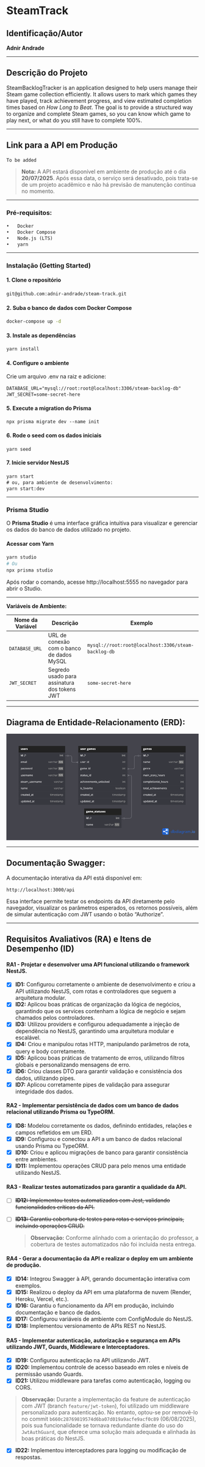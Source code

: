# SteamTrack

## Identificação/Autor

**Adnir Andrade**

---

## Descrição do Projeto

SteamBacklogTracker is an application designed to help users manage their Steam game collection efficiently. It allows users to mark which games they have played, track achievement progress, and view estimated completion times based on _How Long to Beat_. The goal is to provide a structured way to organize and complete Steam games, so you can know which game to play next, or what do you still have to complete 100%.

---

## Link para a API em Produção

```
To be added
```

> **Nota:** A API estará disponível em ambiente de produção até o dia **20/07/2025**. Após essa data, o serviço será desativado, pois trata-se de um projeto acadêmico e não há previsão de manutenção contínua no momento.

---

### Pré-requisitos:

	•	Docker
	•	Docker Compose
	•	Node.js (LTS)
	•	yarn
___

### Instalação (Getting Started)

#### 1. Clone o repositório
```bash
git@github.com:adnir-andrade/steam-track.git
```

#### 2. Suba o banco de dados com Docker Compose
```bash
docker-compose up -d
```

#### 3. Instale as dependências
```bash
yarn install
```

#### 4.	Configure o ambiente
Crie um arquivo .env na raiz e adicione:
```
DATABASE_URL="mysql://root:root@localhost:3306/steam-backlog-db"
JWT_SECRET=some-secret-here
```

#### 5.	Execute a migration do Prisma
```
npx prisma migrate dev --name init
```

#### 6.	Rode o seed com os dados iniciais
```
yarn seed
```

#### 7. Inicie servidor NestJS
```
yarn start
# ou, para ambiente de desenvolvimento:
yarn start:dev
```

___

### Prisma Studio

O **Prisma Studio** é uma interface gráfica intuitiva para visualizar e gerenciar os dados do banco de dados utilizado no projeto.

#### Acessar com Yarn

```bash
yarn studio
# Ou
npx prisma studio
```

Após rodar o comando, acesse http://localhost:5555 no navegador para abrir o Studio.
___

**Variáveis de Ambiente:**

| Nome da Variável | Descrição | Exemplo |
|------------------|-----------|---------|
| `DATABASE_URL`   | URL de conexão com o banco de dados MySQL | `mysql://root:root@localhost:3306/steam-backlog-db` |
| `JWT_SECRET`     | Segredo usado para assinatura dos tokens JWT | `some-secret-here` |

---

## Diagrama de Entidade-Relacionamento (ERD):

![dbDiagram.png](./docs/assets/dbDiagram.png)

---

## Documentação Swagger:

A documentação interativa da API está disponível em:

```
http://localhost:3000/api
```

Essa interface permite testar os endpoints da API diretamente pelo navegador, visualizar os parâmetros esperados, os retornos possíveis, além de simular autenticação com JWT usando o botão “Authorize”.

---

## Requisitos Avaliativos (RA) e Itens de Desempenho (ID)

#### RA1 - Projetar e desenvolver uma API funcional utilizando o framework NestJS.

- [x] **ID1:** Configurou corretamente o ambiente de desenvolvimento e criou a API utilizando NestJS, com rotas e controladores que seguem a arquitetura modular.
- [x] **ID2:** Aplicou boas práticas de organização da lógica de negócios, garantindo que os services contenham a lógica de negócio e sejam chamados pelos controladores.
- [x] **ID3:** Utilizou providers e configurou adequadamente a injeção de dependência no NestJS, garantindo uma arquitetura modular e escalável.
- [x] **ID4:** Criou e manipulou rotas HTTP, manipulando parâmetros de rota, query e body corretamente.
- [x] **ID5:** Aplicou boas práticas de tratamento de erros, utilizando filtros globais e personalizando mensagens de erro.
- [x] **ID6:** Criou classes DTO para garantir validação e consistência dos dados, utilizando pipes.
- [x] **ID7:** Aplicou corretamente pipes de validação para assegurar integridade dos dados.

#### RA2 - Implementar persistência de dados com um banco de dados relacional utilizando Prisma ou TypeORM.

- [x] **ID8:** Modelou corretamente os dados, definindo entidades, relações e campos refletidos em um ERD.
- [x] **ID9:** Configurou e conectou a API a um banco de dados relacional usando Prisma ou TypeORM.
- [x] **ID10:** Criou e aplicou migrações de banco para garantir consistência entre ambientes.
- [x] **ID11:** Implementou operações CRUD para pelo menos uma entidade utilizando NestJS.

#### RA3 - Realizar testes automatizados para garantir a qualidade da API.

<!--
As observações abaixo explicam por que os itens ID12 e ID13 não foram implementados, conforme orientação do professor. Portanto, não serão marcadas como concluídos, mas sim mostrados como excluídos conscientemente do escopo.
-->

- [ ] ~~**ID12:** Implementou testes automatizados com Jest, validando funcionalidades críticas da API.~~

- [ ] ~~**ID13:** Garantiu cobertura de testes para rotas e serviços principais, incluindo operações CRUD.~~

  > **Observação:** Conforme alinhado com a orientação do professor, a cobertura de testes automatizados não foi incluída nesta entrega.

#### RA4 - Gerar a documentação da API e realizar o deploy em um ambiente de produção.

- [x] **ID14:** Integrou Swagger à API, gerando documentação interativa com exemplos.
- [x] **ID15:** Realizou o deploy da API em uma plataforma de nuvem (Render, Heroku, Vercel, etc.).
- [x] **ID16:** Garantiu o funcionamento da API em produção, incluindo documentação e banco de dados.
- [x] **ID17:** Configurou variáveis de ambiente com ConfigModule do NestJS.
- [x] **ID18:** Implementou versionamento de APIs REST no NestJS.

#### RA5 - Implementar autenticação, autorização e segurança em APIs utilizando JWT, Guards, Middleware e Interceptadores.

- [x] **ID19:** Configurou autenticação na API utilizando JWT.
- [x] **ID20:** Implementou controle de acesso baseado em roles e níveis de permissão usando Guards.
- [x] **ID21:** Utilizou middleware para tarefas como autenticação, logging ou CORS.
> **Observação:** Durante a implementação da feature de autenticação com JWT (branch `feature/jwt-token`), foi utilizado um middleware personalizado para autenticação. No entanto, optou-se por removê-lo no commit `b660c28769819574d6ba07d019a9acfe9acf0c89` (06/08/2025), pois sua funcionalidade se tornava redundante diante do uso do `JwtAuthGuard`, que oferece uma solução mais adequada e alinhada às boas práticas do NestJS.
- [x] **ID22:** Implementou interceptadores para logging ou modificação de respostas.